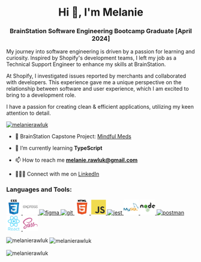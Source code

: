 <h1 align="center">Hi 👋, I'm Melanie</h1>
<h3 align="center">BrainStation Software Engineering Bootcamp Graduate [April 2024]</h3>

<p>My journey into software engineering is driven by a passion for learning and curiosity. Inspired by Shopify's development teams, I left my job as a Technical Support Engineer to enhance my skills at BrainStation.

At Shopify, I investigated issues reported by merchants and collaborated with developers. This experience gave me a unique perspective on the relationship between software and user experience, which I am excited to bring to a development role.

I have a passion for creating clean & efficient applications, utilizing my keen attention to detail. 
</p>

<p align="left"> <a href="https://github.com/ryo-ma/github-profile-trophy"><img src="https://github-profile-trophy.vercel.app/?username=melanierawluk" alt="melanierawluk" /></a> </p>

- 🔭 BrainStation Capstone Project: [Mindful Meds](https://github.com/melanierawluk/mindful-meds-capstone)

- 🌱 I’m currently learning **TypeScript**

- 📫 How to reach me **melanie.rawluk@gmail.com**

- 🙋🏻‍♀️ Connect with me on <a href="https://linkedin.com/in/melanie-rawluk" target="blank">LinkedIn</a>
</p>

<h3 align="left">Languages and Tools:</h3>
<p align="left"> <a href="https://www.w3schools.com/css/" target="_blank" rel="noreferrer"> <img src="https://raw.githubusercontent.com/devicons/devicon/master/icons/css3/css3-original-wordmark.svg" alt="css3" width="40" height="40"/> </a> <a href="https://expressjs.com" target="_blank" rel="noreferrer"> <img src="https://raw.githubusercontent.com/devicons/devicon/master/icons/express/express-original-wordmark.svg" alt="express" width="40" height="40"/> </a> <a href="https://www.figma.com/" target="_blank" rel="noreferrer"> <img src="https://www.vectorlogo.zone/logos/figma/figma-icon.svg" alt="figma" width="40" height="40"/> </a> <a href="https://git-scm.com/" target="_blank" rel="noreferrer"> <img src="https://www.vectorlogo.zone/logos/git-scm/git-scm-icon.svg" alt="git" width="40" height="40"/> </a> <a href="https://www.w3.org/html/" target="_blank" rel="noreferrer"> <img src="https://raw.githubusercontent.com/devicons/devicon/master/icons/html5/html5-original-wordmark.svg" alt="html5" width="40" height="40"/> </a> <a href="https://developer.mozilla.org/en-US/docs/Web/JavaScript" target="_blank" rel="noreferrer"> <img src="https://raw.githubusercontent.com/devicons/devicon/master/icons/javascript/javascript-original.svg" alt="javascript" width="40" height="40"/> </a> <a href="https://jestjs.io" target="_blank" rel="noreferrer"> <img src="https://www.vectorlogo.zone/logos/jestjsio/jestjsio-icon.svg" alt="jest" width="40" height="40"/> </a> <a href="https://www.mysql.com/" target="_blank" rel="noreferrer"> <img src="https://raw.githubusercontent.com/devicons/devicon/master/icons/mysql/mysql-original-wordmark.svg" alt="mysql" width="40" height="40"/> </a> <a href="https://nodejs.org" target="_blank" rel="noreferrer"> <img src="https://raw.githubusercontent.com/devicons/devicon/master/icons/nodejs/nodejs-original-wordmark.svg" alt="nodejs" width="40" height="40"/> </a> <a href="https://postman.com" target="_blank" rel="noreferrer"> <img src="https://www.vectorlogo.zone/logos/getpostman/getpostman-icon.svg" alt="postman" width="40" height="40"/> </a> <a href="https://reactjs.org/" target="_blank" rel="noreferrer"> <img src="https://raw.githubusercontent.com/devicons/devicon/master/icons/react/react-original-wordmark.svg" alt="react" width="40" height="40"/> </a> <a href="https://sass-lang.com" target="_blank" rel="noreferrer"> <img src="https://raw.githubusercontent.com/devicons/devicon/master/icons/sass/sass-original.svg" alt="sass" width="40" height="40"/> </a> </p>

<p><img align="left" src="https://github-readme-stats.vercel.app/api/top-langs?username=melanierawluk&show_icons=true&locale=en&layout=compact" alt="melanierawluk" /></p>

<p>&nbsp;<img align="center" src="https://github-readme-stats.vercel.app/api?username=melanierawluk&show_icons=true&locale=en" alt="melanierawluk" /></p>

<p><img align="center" src="https://github-readme-streak-stats.herokuapp.com/?user=melanierawluk&" alt="melanierawluk" /></p>
